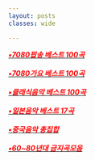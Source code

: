 ```yaml
---
layout: posts
classes: wide

---
```


[<span style="color:red">***▪7080팝송 베스트 100곡***</span>](https://www.youtube.com/watch?v=8HHveVh4cYE&t=2735s)<br> <br>
[<span style="color:red">***▪7080가요 베스트 100곡***</span>](https://www.youtube.com/watch?v=X1S9NGrXftI&t=4416s)<br> <br>
[<span style="color:red">***▪클래식음악 베스트 100곡***</span>](https://www.youtube.com/watch?v=r17_s18acdA&t=5373s)<br> <br>
[<span style="color:red">***▪일본음악 베스트 17곡***</span>](https://www.youtube.com/watch?v=xtraU4zY6qo)<br> <br>
[<span style="color:red">***▪중국음악 총집합***</span>](https://www.youtube.com/@user-ky7xn1hf6h/videos)<br> <br>
[<span style="color:red">***▪60~80년대 금지곡모음***</span>](https://www.youtube.com/watch?v=2deAxrJZz0Y)<br> <br>









